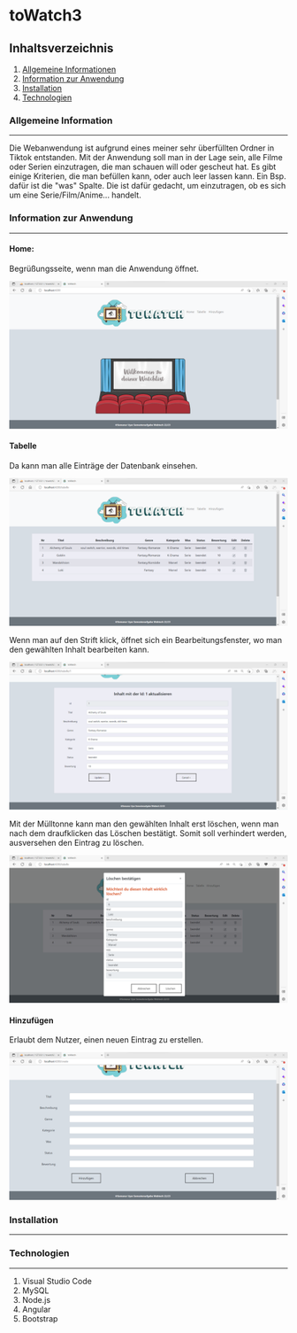 # toWatch3

## Inhaltsverzeichnis
1. [Allgemeine Informationen](#allgemeine-information)
2. [Information zur Anwendung](#information-zur-anwendung)
3. [Installation](#installation)
4. [Technologien](#technologien)


### Allgemeine Information
***
Die Webanwendung ist aufgrund eines meiner sehr überfüllten Ordner in Tiktok entstanden. Mit der Anwendung soll man in der Lage sein, alle Filme oder Serien einzutragen, die man schauen will oder gescheut hat.
Es gibt einige Kriterien, die man befüllen kann, oder auch leer lassen kann. Ein Bsp. dafür ist die "was" Spalte. Die ist dafür gedacht, um einzutragen, ob es sich um eine Serie/Film/Anime... handelt.


### Information zur Anwendung
***
#### Home:

Begrüßungsseite, wenn man die Anwendung öffnet.

![Begrüßung](seite1.png)

#### Tabelle

Da kann man alle Einträge der Datenbank einsehen. 

![Tabelle](seite2.png)

Wenn man auf den Strift klick, öffnet sich ein Bearbeitungsfenster, wo man den gewählten Inhalt bearbeiten kann.

![Bearbeiten](seite4.png)

Mit der Mülltonne kann man den gewählten Inhalt erst löschen, wenn man nach dem draufklicken das Löschen bestätigt. Somit soll verhindert werden, ausversehen den Eintrag zu löschen.

![Löschen](seite5.png)

#### Hinzufügen

Erlaubt dem Nutzer, einen neuen Eintrag zu erstellen.

![Hinzufügen](seite3.png)

### Installation
***


### Technologien
*** 
1. Visual Studio Code
2. MySQL
3. Node.js
4. Angular
5. Bootstrap
